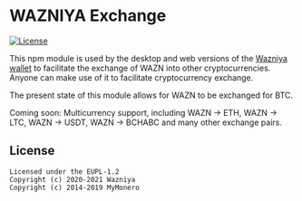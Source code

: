 WAZNIYA Exchange
======================

[![License](https://img.shields.io/badge/license-EUPL--1.2-red)](https://opensource.org/licenses/EUPL-1.2)

This npm module is used by the desktop and web versions of the [Wazniya wallet](https://github.com/wazniya/wazniya-app-js) to facilitate the exchange of WAZN into other cryptocurrencies. Anyone can make use of it to facilitate cryptocurrency exchange.

The present state of this module allows for WAZN to be exchanged for BTC.

Coming soon: Multicurrency support, including WAZN -> ETH, WAZN -> LTC, WAZN -> USDT, WAZN -> BCHABC and many other exchange pairs.

## License
```
Licensed under the EUPL-1.2
Copyright (c) 2020-2021 Wazniya
Copyright (c) 2014-2019 MyMonero
```
